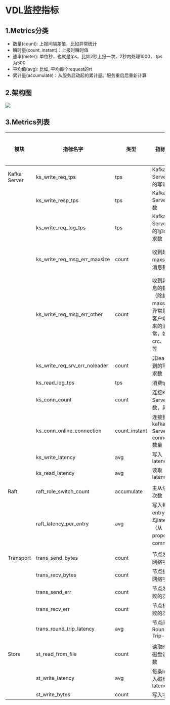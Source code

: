 # VDL监控指标

## 1.Metrics分类

 

- 数量(count): 上报间隔差值，比如异常统计
- 瞬时量(count_instant)：上报时瞬时值
- 速率(meter): 单位秒，也就是tps。比如2秒上报一次，2秒内处理1000， tps为500
- 平均值(avg): 比如, 平均每个request的rt
- 累计量(accumulate)：从服务启动起的累计量。服务重启后重新计算



## 2.架构图

![](http://ww1.sinaimg.cn/large/6e5705a5gy1fwa2nm9d0jj213s0md0us.jpg)



## 3.Metrics列表

 

| 模块         | 指标名字                      | 类型          | 指标含义                                                     | 实现情况 | 备注                                                         |
| ------------ | ----------------------------- | ------------- | ------------------------------------------------------------ | -------- | ------------------------------------------------------------ |
| Kafka Server | ks_write_req_tps              | tps           | Kafka Server收到的写请求数                                   | Y        | Batch算一次                                                  |
|              | ks_write_resp_tps             | tps           | Kafka Server回复数                                           | Y        | Batch算一次                                                  |
|              | ks_write_req_log_tps          | tps           | Kafka Server收到的写log请求数                                | Y        | 每条log算一次                                                |
|              | ks_write_req_msg_err_maxsize  | count         | 收到超过maxsize的消息数                                      | Y        | 每次请求，每个partition算一次如一个请求写3个patition，其中一个parition有两条消息异常，则只算一次 |
|              | ks_write_req_msg_err_other    | count         | 收到异常消息的数量（除超maxsize）异常意思是客户端发过来的消息异常，如crc、压缩等 | Y        | 同ks_write_req_msg_err_maxsize                               |
|              | ks_write_req_srv_err_noleader | count         | 非leader收到的写入请求数                                     | Y        | 同ks_write_req_msg_err_maxsize                               |
|              | ks_read_log_tps               | tps           | 消费tps                                                      | Y        | 每条log算一次                                                |
|              | ks_conn_count                 | count         | 连接Kafka Server的次数，累计量                               | Y        |                                                              |
|              | ks_conn_online_connection     | count_instant | 连接到kafka Server的connection数量                           | Y        |                                                              |
|              | ks_write_latency              | avg           | 写入latency                                                  | Y        |                                                              |
|              | ks_read_latency               | avg           | 读取latency                                                  | Y        |                                                              |
|              |                               |               |                                                              |          |                                                              |
| Raft         | raft_role_switch_count        | accumulate    | 主从切换的次数                                               | Y        | 每个raft group单独统计                                       |
|              | raft_latency_per_entry        | avg           | 写入每个entry的平均latency（从propose到commit）              | N        |                                                              |
|              |                               |               |                                                              |          |                                                              |
| Transport    | trans_send_bytes              | count         | 节点发送的网络字节数                                         | N        | 每个raft group单独统计                                       |
|              | trans_recv_bytes              | count         | 节点接收的网络字节数                                         | N        | 每个raft group单独统计                                       |
|              | trans_send_err                | count         | 节点发送失败的次数                                           | N        | 每个raft group单独统计                                       |
|              | trans_recv_err                | count         | 节点接收失败的次数                                           | N        | 每个raft group单独统计                                       |
|              | trans_round_trip_latency      | avg           | 节点间的Round-Trip-Time                                      | N        |                                                              |
|              |                               |               |                                                              |          |                                                              |
| Store        | st_read_from_file             | count         | 读取时，从磁盘读的次数                                       | N        | 用于观察非内存命中读的情况                                   |
|              | st_write_latency              | avg           | 每条log写入磁盘的latency                                     | N        |                                                              |
|              | st_write_bytes                | count         | 写入字节数                                                   | N        |                                                              |